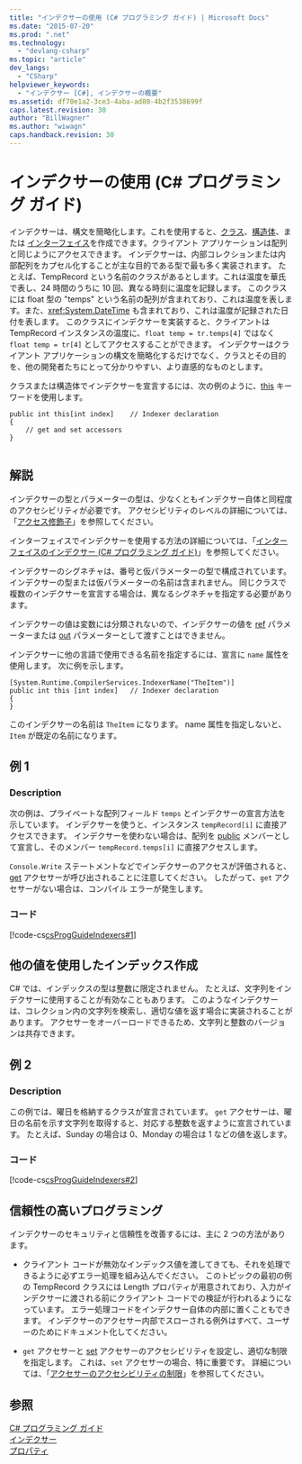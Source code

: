 ```yaml
---
title: "インデクサーの使用 (C# プログラミング ガイド) | Microsoft Docs"
ms.date: "2015-07-20"
ms.prod: ".net"
ms.technology: 
  - "devlang-csharp"
ms.topic: "article"
dev_langs: 
  - "CSharp"
helpviewer_keywords: 
  - "インデクサー [C#], インデクサーの概要"
ms.assetid: df70e1a2-3ce3-4aba-ad80-4b2f3538699f
caps.latest.revision: 30
author: "BillWagner"
ms.author: "wiwagn"
caps.handback.revision: 30
---
```

# インデクサーの使用 (C# プログラミング ガイド)
インデクサーは、構文を簡略化します。これを使用すると、[クラス](../../../csharp/language-reference/keywords/class.md)、[構造体](../../../csharp/language-reference/keywords/struct.md)、または [インターフェイス](../../../csharp/language-reference/keywords/interface.md)を作成できます。クライアント アプリケーションは配列と同じようにアクセスできます。  インデクサーは、内部コレクションまたは内部配列をカプセル化することが主な目的である型で最も多く実装されます。  たとえば、TempRecord という名前のクラスがあるとします。これは温度を華氏で表し、24 時間のうちに 10 回、異なる時刻に温度を記録します。  このクラスには float 型の "temps" という名前の配列が含まれており、これは温度を表します。また、<xref:System.DateTime> も含まれており、これは温度が記録された日付を表します。  このクラスにインデクサーを実装すると、クライアントは TempRecord インスタンスの温度に、`float temp = tr.temps[4]` ではなく `float temp = tr[4]` としてアクセスすることができます。  インデクサーはクライアント アプリケーションの構文を簡略化するだけでなく、クラスとその目的を、他の開発者たちにとって分かりやすい、より直感的なものとします。  
  
 クラスまたは構造体でインデクサーを宣言するには、次の例のように、[this](../../../csharp/language-reference/keywords/this.md) キーワードを使用します。  
  
```  
public int this[int index]    // Indexer declaration  
{  
    // get and set accessors  
}  
  
```  
  
## 解説  
 インデクサーの型とパラメーターの型は、少なくともインデクサー自体と同程度のアクセシビリティが必要です。  アクセシビリティのレベルの詳細については、「[アクセス修飾子](../../../csharp/language-reference/keywords/access-modifiers.md)」を参照してください。  
  
 インターフェイスでインデクサーを使用する方法の詳細については、「[インターフェイスのインデクサー \(C\# プログラミング ガイド\)](../../../csharp/programming-guide/indexers/indexers-in-interfaces.md)」を参照してください。  
  
 インデクサーのシグネチャは、番号と仮パラメーターの型で構成されています。  インデクサーの型または仮パラメーターの名前は含まれません。  同じクラスで複数のインデクサーを宣言する場合は、異なるシグネチャを指定する必要があります。  
  
 インデクサーの値は変数には分類されないので、インデクサーの値を [ref](../../../csharp/language-reference/keywords/ref.md) パラメーターまたは [out](../../../csharp/language-reference/keywords/out.md) パラメーターとして渡すことはできません。  
  
 インデクサーに他の言語で使用できる名前を指定するには、宣言に `name` 属性を使用します。  次に例を示します。  
  
```  
[System.Runtime.CompilerServices.IndexerName("TheItem")]  
public int this [int index]   // Indexer declaration  
{  
}  
```  
  
 このインデクサーの名前は `TheItem` になります。  name 属性を指定しないと、`Item` が既定の名前になります。  
  
## 例 1  
  
### Description  
 次の例は、プライベートな配列フィールド `temps` とインデクサーの宣言方法を示しています。  インデクサーを使うと、インスタンス `tempRecord[i]` に直接アクセスできます。  インデクサーを使わない場合は、配列を [public](../../../csharp/language-reference/keywords/public.md) メンバーとして宣言し、そのメンバー `tempRecord.temps[i]` に直接アクセスします。  
  
 `Console.Write` ステートメントなどでインデクサーのアクセスが評価されると、[get](../../../csharp/language-reference/keywords/get.md) アクセサーが呼び出されることに注意してください。  したがって、`get` アクセサーがない場合は、コンパイル エラーが発生します。  
  
### コード  
 [!code-cs[csProgGuideIndexers#1](../../../csharp/programming-guide/classes-and-structs/codesnippet/CSharp/using-indexers_1.cs)]  
  
## 他の値を使用したインデックス作成  
 C\# では、インデックスの型は整数に限定されません。  たとえば、文字列をインデクサーに使用することが有効なこともあります。  このようなインデクサーは、コレクション内の文字列を検索し、適切な値を返す場合に実装されることがあります。  アクセサーをオーバーロードできるため、文字列と整数のバージョンは共存できます。  
  
## 例 2  
  
### Description  
 この例では、曜日を格納するクラスが宣言されています。  `get` アクセサーは、曜日の名前を示す文字列を取得すると、対応する整数を返すように宣言されています。  たとえば、Sunday の場合は 0、Monday の場合は 1 などの値を返します。  
  
### コード  
 [!code-cs[csProgGuideIndexers#2](../../../csharp/programming-guide/classes-and-structs/codesnippet/CSharp/using-indexers_2.cs)]  
  
## 信頼性の高いプログラミング  
 インデクサーのセキュリティと信頼性を改善するには、主に 2 つの方法があります。  
  
-   クライアント コードが無効なインデックス値を渡してきても、それを処理できるように必ずエラー処理を組み込んでください。  このトピックの最初の例の TempRecord クラスには Length プロパティが用意されており、入力がインデクサーに渡される前にクライアント コードでの検証が行われるようになっています。  エラー処理コードをインデクサー自体の内部に置くこともできます。  インデクサーのアクセサー内部でスローされる例外はすべて、ユーザーのためにドキュメント化してください。  
  
-   `get` アクセサーと [set](../../../csharp/language-reference/keywords/set.md) アクセサーのアクセシビリティを設定し、適切な制限を指定します。  これは、`set` アクセサーの場合、特に重要です。  詳細については、「[アクセサーのアクセシビリティの制限](../../../csharp/programming-guide/classes-and-structs/restricting-accessor-accessibility.md)」を参照してください。  
  
## 参照  
 [C\# プログラミング ガイド](../../../csharp/programming-guide/index.md)   
 [インデクサー](../../../csharp/programming-guide/indexers/index.md)   
 [プロパティ](../../../csharp/programming-guide/classes-and-structs/properties.md)